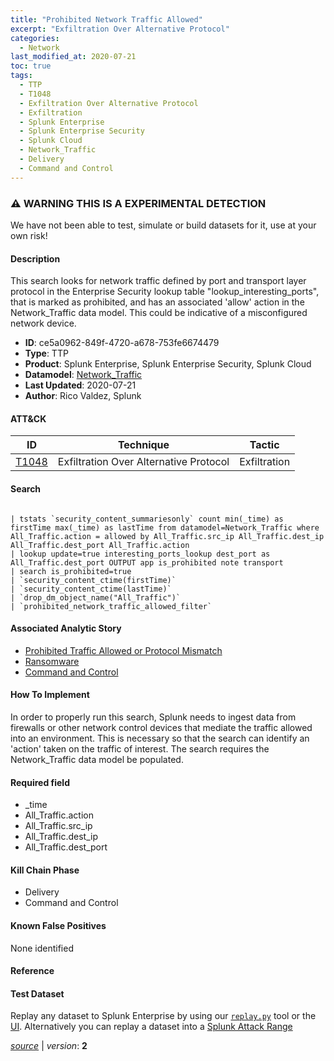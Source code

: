 ```yaml
---
title: "Prohibited Network Traffic Allowed"
excerpt: "Exfiltration Over Alternative Protocol"
categories:
  - Network
last_modified_at: 2020-07-21
toc: true
tags:
  - TTP
  - T1048
  - Exfiltration Over Alternative Protocol
  - Exfiltration
  - Splunk Enterprise
  - Splunk Enterprise Security
  - Splunk Cloud
  - Network_Traffic
  - Delivery
  - Command and Control
---
```


### ⚠️ WARNING THIS IS A EXPERIMENTAL DETECTION
We have not been able to test, simulate or build datasets for it, use at your own risk!


#### Description

This search looks for network traffic defined by port and transport layer protocol in the Enterprise Security lookup table &#34;lookup_interesting_ports&#34;, that is marked as prohibited, and has an associated &#39;allow&#39; action in the Network_Traffic data model. This could be indicative of a misconfigured network device.

- **ID**: ce5a0962-849f-4720-a678-753fe6674479
- **Type**: TTP
- **Product**: Splunk Enterprise, Splunk Enterprise Security, Splunk Cloud
- **Datamodel**: [Network_Traffic](https://docs.splunk.com/Documentation/CIM/latest/User/NetworkTraffic)
- **Last Updated**: 2020-07-21
- **Author**: Rico Valdez, Splunk


#### ATT&CK

| ID          | Technique   | Tactic       |
| ----------- | ----------- |--------------|
| [T1048](https://attack.mitre.org/techniques/T1048/) | Exfiltration Over Alternative Protocol | Exfiltration |


#### Search

```

| tstats `security_content_summariesonly` count min(_time) as firstTime max(_time) as lastTime from datamodel=Network_Traffic where All_Traffic.action = allowed by All_Traffic.src_ip All_Traffic.dest_ip All_Traffic.dest_port All_Traffic.action 
| lookup update=true interesting_ports_lookup dest_port as All_Traffic.dest_port OUTPUT app is_prohibited note transport 
| search is_prohibited=true 
| `security_content_ctime(firstTime)` 
| `security_content_ctime(lastTime)` 
| `drop_dm_object_name("All_Traffic")` 
| `prohibited_network_traffic_allowed_filter`
```

#### Associated Analytic Story
* [Prohibited Traffic Allowed or Protocol Mismatch](/stories/prohibited_traffic_allowed_or_protocol_mismatch)
* [Ransomware](/stories/ransomware)
* [Command and Control](/stories/command_and_control)


#### How To Implement
In order to properly run this search, Splunk needs to ingest data from firewalls or other network control devices that mediate the traffic allowed into an environment. This is necessary so that the search can identify an &#39;action&#39; taken on the traffic of interest. The search requires the Network_Traffic data model be populated.

#### Required field
* _time
* All_Traffic.action
* All_Traffic.src_ip
* All_Traffic.dest_ip
* All_Traffic.dest_port


#### Kill Chain Phase
* Delivery
* Command and Control


#### Known False Positives
None identified




#### Reference


#### Test Dataset
Replay any dataset to Splunk Enterprise by using our [`replay.py`](https://github.com/splunk/attack_data#using-replaypy) tool or the [UI](https://github.com/splunk/attack_data#using-ui).
Alternatively you can replay a dataset into a [Splunk Attack Range](https://github.com/splunk/attack_range#replay-dumps-into-attack-range-splunk-server)



[_source_](https://github.com/splunk/security_content/tree/develop/detections/experimental/network/prohibited_network_traffic_allowed.yml) | _version_: **2**